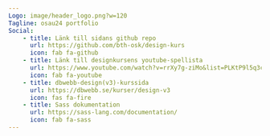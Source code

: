 ```yaml
---
Logo: image/header_logo.png?w=120
Tagline: osau24 portfolio
Social:
    - title: Länk till sidans github repo
      url: https://github.com/bth-osk/design-kurs
      icon: fab fa-github
    - title: Länk till designkursens youtube-spellista
      url: https://www.youtube.com/watch?v=rrXy7g-ziMo&list=PLKtP9l5q3ce-1QtWWcecLj52Zeo6RrNq-
      icon: fab fa-youtube
    - title: dbwebb-design(v3)-kurssida
      url: https://dbwebb.se/kurser/design-v3
      icon: fas fa-fire
    - title: Sass dokumentation
      url: https://sass-lang.com/documentation/
      icon: fab fa-sass
---
```


